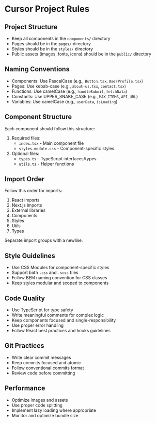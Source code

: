 # Cursor Project Rules

## Project Structure

- Keep all components in the `components/` directory
- Pages should be in the `pages/` directory
- Styles should be in the `styles/` directory
- Public assets (images, fonts, icons) should be in the `public/` directory

## Naming Conventions

- Components: Use PascalCase (e.g., `Button.tsx`, `UserProfile.tsx`)
- Pages: Use kebab-case (e.g., `about-us.tsx`, `contact.tsx`)
- Functions: Use camelCase (e.g., `handleSubmit`, `fetchData`)
- Constants: Use UPPER_SNAKE_CASE (e.g., `MAX_ITEMS`, `API_URL`)
- Variables: Use camelCase (e.g., `userData`, `isLoading`)

## Component Structure

Each component should follow this structure:

1. Required files:
   - `index.tsx` - Main component file
   - `styles.module.css` - Component-specific styles
2. Optional files:
   - `types.ts` - TypeScript interfaces/types
   - `utils.ts` - Helper functions

## Import Order

Follow this order for imports:

1. React imports
2. Next.js imports
3. External libraries
4. Components
5. Styles
6. Utils
7. Types

Separate import groups with a newline.

## Style Guidelines

- Use CSS Modules for component-specific styles
- Support both `.css` and `.scss` files
- Follow BEM naming convention for CSS classes
- Keep styles modular and scoped to components

## Code Quality

- Use TypeScript for type safety
- Write meaningful comments for complex logic
- Keep components focused and single-responsibility
- Use proper error handling
- Follow React best practices and hooks guidelines

## Git Practices

- Write clear commit messages
- Keep commits focused and atomic
- Follow conventional commits format
- Review code before committing

## Performance

- Optimize images and assets
- Use proper code splitting
- Implement lazy loading where appropriate
- Monitor and optimize bundle size
